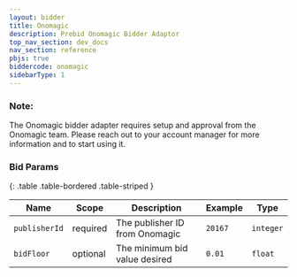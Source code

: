 ```yaml
---
layout: bidder
title: Onomagic
description: Prebid Onomagic Bidder Adaptor
top_nav_section: dev_docs
nav_section: reference
pbjs: true
biddercode: onomagic
sidebarType: 1
---
```


### Note:

The Onomagic bidder adapter requires setup and approval from the Onomagic team. Please reach out to your account manager for more information and to start using it.

### Bid Params

{: .table .table-bordered .table-striped } 

| Name | Scope | Description | Example | Type |
| ---- | ----- | ----------- | ------- | ---- |
| `publisherId`       | required | The publisher ID from Onomagic | `20167` | `integer` |
| `bidFloor`    | optional | The minimum bid value desired      | `0.01`  | `float` |
